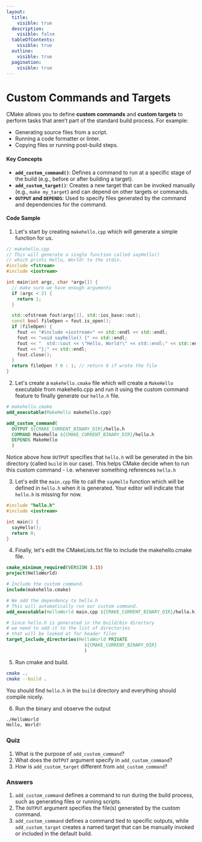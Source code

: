 ```yaml
---
layout:
  title:
    visible: true
  description:
    visible: false
  tableOfContents:
    visible: true
  outline:
    visible: true
  pagination:
    visible: true
---
```


# Custom Commands and Targets

CMake allows you to define **custom commands** and **custom targets** to perform tasks that aren’t part of the standard build process. For example:

* Generating source files from a script.
* Running a code formatter or linter.
* Copying files or running post-build steps.

#### Key Concepts

* **`add_custom_command()`**: Defines a command to run at a specific stage of the build (e.g., before or after building a target).
* **`add_custom_target()`**: Creates a new target that can be invoked manually (e.g., `make my_target`) and can depend on other targets or commands.
* **`OUTPUT` and `DEPENDS`**: Used to specify files generated by the command and dependencies for the command.

#### Code Sample

1. Let's start by creating `makehello.cpp` which will generate a simple function for us.

```cpp
// makehello.cpp
// This will generate a single function called sayHello()
// which prints Hello, World! to the stdin.
#include <fstream>
#include <iostream>

int main(int argc, char *argv[]) {
  // make sure we have enough arguments
  if (argc < 2) {
    return 1;
  }

  std::ofstream fout(argv[1], std::ios_base::out);
  const bool fileOpen = fout.is_open();
  if (fileOpen) {
    fout << "#include <iostream>" << std::endl << std::endl;
    fout << "void sayHello() {" << std::endl;
    fout << "  std::cout << \"Hello, World!\" << std::endl;" << std::endl;
    fout << "};" << std::endl;
    fout.close();
  }
  return fileOpen ? 0 : 1; // return 0 if wrote the file
}
```

2. Let's create a `makehello.cmake` file which will create a `MakeHello` executable from makehello.cpp and run it using the custom command feature to finally generate our `hello.h` file.

```cmake
# makehello.cmake
add_executable(MakeHello makehello.cpp)

add_custom_command(
  OUTPUT ${CMAKE_CURRENT_BINARY_DIR}/hello.h
  COMMAND MakeHello ${CMAKE_CURRENT_BINARY_DIR}/hello.h
  DEPENDS MakeHello
  )
```

Notice above how `OUTPUT` specifies that `hello.h` will be generated in the bin directory (called `build` in our case). This helps CMake decide when to run this custom command - i.e. whenever something references `hello.h`

3. Let's edit the `main.cpp` file to call the `sayHello` function which will be defined in `hello.h` when it is generated. Your editor will indicate that `hello.h` is missing for now.

```cpp
#include "hello.h" 
#include <iostream>

int main() {
  sayHello();
  return 0;
}
```

4. Finally, let's edit the CMakeLists.txt file to include the makehello.cmake file.

```cmake
cmake_minimum_required(VERSION 3.15)
project(HelloWorld)

# Include the custom command.
include(makehello.cmake)

# We add the dependency to hello.h
# This will automatically run our custom command.
add_executable(HelloWorld main.cpp ${CMAKE_CURRENT_BINARY_DIR}/hello.h)

# Since hello.h is generated in the build/bin directory
# we need to add it to the list of directories
# that will be looked at for header files
target_include_directories(HelloWorld PRIVATE
                             ${CMAKE_CURRENT_BINARY_DIR}
                             )
```

5. Run cmake and build.

```bash
cmake ..
cmake --build .
```

You should find `hello.h` in the `build` directory and everything should compile nicely.

6. Run the binary and observe the output

```bash
./HelloWorld
Hello, World!
```

### Quiz

1. What is the purpose of `add_custom_command`?
2. What does the `OUTPUT` argument specify in `add_custom_command`?
3. How is `add_custom_target` different from `add_custom_command`?

### Answers

1. `add_custom_command` defines a command to run during the build process, such as generating files or running scripts.
2. The `OUTPUT` argument specifies the file(s) generated by the custom command.
3. `add_custom_command` defines a command tied to specific outputs, while `add_custom_target` creates a named target that can be manually invoked or included in the default build.
